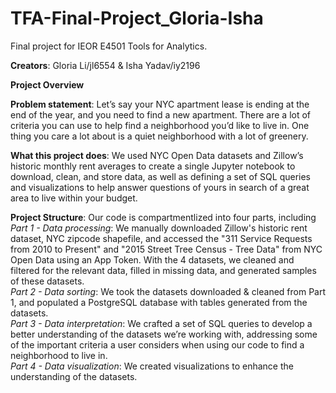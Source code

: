 # TFA-Final-Project_Gloria-Isha <br>
Final project for IEOR E4501 Tools for Analytics. <br>

**Creators**: Gloria Li/jl6554 & Isha Yadav/iy2196 <br>

**Project Overview** <br>

**Problem statement**: Let’s say your NYC apartment lease is ending at the end of the year, and you need to find a new apartment. There are a lot of criteria you can use to help find a neighborhood you’d like to live in. One thing you care a lot about is a quiet neighborhood with a lot of greenery.<br>

**What this project does**: We used NYC Open Data datasets and Zillow’s historic monthly rent averages to create a single Jupyter notebook to download, clean, and store data, as well as defining a set of SQL queries and visualizations to help answer questions of yours in search of a great area to live within your budget. <br>

**Project Structure**: Our code is compartmentlized into four parts, including <br>
_Part 1 - Data processing_: We manually downloaded Zillow's historic rent dataset, NYC zipcode shapefile, and accessed the "311 Service Requests from 2010 to Present" and "2015 Street Tree Census - Tree Data" from NYC Open Data using an App Token. With the 4 datasets, we cleaned and filtered for the relevant data, filled in missing data, and generated samples of these datasets. <br>
_Part 2 - Data sorting_: We took the datasets downloaded & cleaned from Part 1, and populated a PostgreSQL database with tables generated from the datasets. <br>
_Part 3 - Data interpretation_: We crafted a set of SQL queries to develop a better understanding of the datasets we’re working with, addressing some of the important criteria a user considers when using our code to find a neighborhood to live in. <br>
_Part 4 - Data visualization_: We created visualizations to enhance the understanding of the datasets.  <br>
